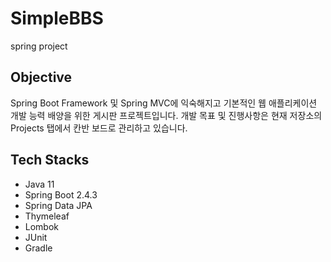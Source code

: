# SimpleBBS
spring project
## Objective
Spring Boot Framework 및 Spring MVC에 익숙해지고 기본적인 웹 애플리케이션 개발 능력 배양을 위한 게시판 프로젝트입니다.
개발 목표 및 진행사항은 현재 저장소의 Projects 탭에서 칸반 보드로 관리하고 있습니다.
## Tech Stacks
- Java 11
- Spring Boot 2.4.3
- Spring Data JPA
- Thymeleaf
- Lombok
- JUnit
- Gradle
